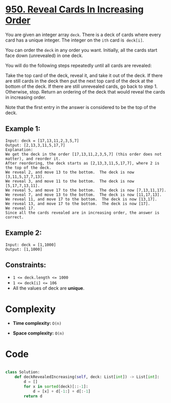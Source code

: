 # [950. Reveal Cards In Increasing Order](https://leetcode.com/problems/reveal-cards-in-increasing-order/description/?envType=daily-question&envId=2024-04-10)

You are given an integer array `deck`. There is a deck of cards where every card has a unique integer. The integer on the `ith` card is` deck[i]`.

You can order the `deck` in any order you want. Initially, all the cards start face down (unrevealed) in one deck.

You will do the following steps repeatedly until all cards are revealed:

Take the top card of the deck, reveal it, and take it out of the deck.
If there are still cards in the deck then put the next top card of the deck at the bottom of the deck.
If there are still unrevealed cards, go back to step 1. Otherwise, stop.
Return an ordering of the deck that would reveal the cards in increasing order.

Note that the first entry in the answer is considered to be the top of the deck.

## Example 1:

```
Input: deck = [17,13,11,2,3,5,7]
Output: [2,13,3,11,5,17,7]
Explanation:
We get the deck in the order [17,13,11,2,3,5,7] (this order does not matter), and reorder it.
After reordering, the deck starts as [2,13,3,11,5,17,7], where 2 is the top of the deck.
We reveal 2, and move 13 to the bottom.  The deck is now [3,11,5,17,7,13].
We reveal 3, and move 11 to the bottom.  The deck is now [5,17,7,13,11].
We reveal 5, and move 17 to the bottom.  The deck is now [7,13,11,17].
We reveal 7, and move 13 to the bottom.  The deck is now [11,17,13].
We reveal 11, and move 17 to the bottom.  The deck is now [13,17].
We reveal 13, and move 17 to the bottom.  The deck is now [17].
We reveal 17.
Since all the cards revealed are in increasing order, the answer is correct.
```

## Example 2:

```
Input: deck = [1,1000]
Output: [1,1000]
```

## Constraints:

- `1 <= deck.length <= 1000`
- `1 <= deck[i] <= 106`
- All the values of deck are **unique**.

# Complexity

- **Time complexity:**
  `O(n)`

- **Space complexity:**
  `O(n)`

# Code

```python

class Solution:
    def deckRevealedIncreasing(self, deck: List[int]) -> List[int]:
        d = []
        for x in sorted(deck)[::-1]:
            d = [x] + d[-1:] + d[:-1]
        return d

```

